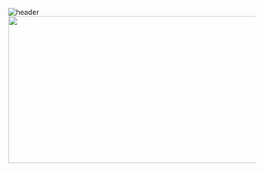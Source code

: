 ![header](https://capsule-render.vercel.app/api?type=waving&color=gradient&customColorList=10&height=200&section=header&text=YEJIN's%20GITHUB&fontSize=50&animation=twinkling&fontAlign=68&fontAlignY=36)
<a href="https://www.gitanimals.org/en_US?utm_medium=image&utm_source=yejinlee99&utm_content=farm">
<img
  src="https://render.gitanimals.org/farms/yejinlee99"
  width="600"
  height="300"
/>
</a>

